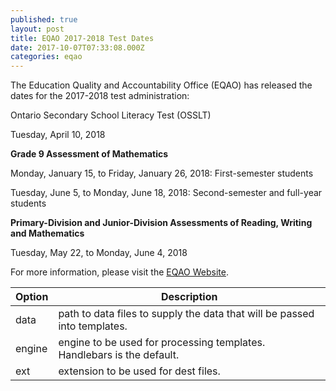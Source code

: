 ```yaml
---
published: true
layout: post
title: EQAO 2017-2018 Test Dates
date: 2017-10-07T07:33:08.000Z
categories: eqao
---
```


The Education Quality and Accountability Office (EQAO) has released the dates for the 2017-2018 test administration:

Ontario Secondary School Literacy Test (OSSLT)

Tuesday, April 10, 2018


**Grade 9 Assessment of Mathematics**

Monday, January 15, to Friday, January 26, 2018: First-semester students

Tuesday, June 5, to Monday, June 18, 2018: Second-semester and full-year students

**Primary-Division and Junior-Division Assessments of Reading, Writing and Mathematics**

Tuesday, May 22, to Monday, June 4, 2018

For more information, please visit the [EQAO Website](http://www.eqao.com/en "EQAO").

| Option | Description |
| ------ | ----------- |
| data   | path to data files to supply the data that will be passed into templates. |
| engine | engine to be used for processing templates. Handlebars is the default. |
| ext    | extension to be used for dest files. |
